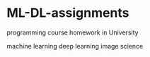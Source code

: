 # ML-DL-assignments


programming course homework in University

machine learning
deep learning
image science
